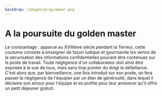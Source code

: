 ```yaml
---
backdrop: /images/programmer.png
---
```

# A la poursuite du golden master

Le croissantage : apparue au XVIIIème siècle pendant la Terreur, cette coutume consiste à enseigner de façon ludique et gourmande les vertus de la sécurisation des informations confidentielles pouvant être contenues sur le poste de travail. Toute négligence d'un collaborateur doit ainsi être exposée à la vue de tous, mais sans trop pointer du doigt la défaillance. C'est alors que, par bienveillance, une fois introduit sur son poste, on fera passer la négligence de l'équipier par un élan de générosité, dans lequel il déclame son amour pour l'équipe et en profite pour leur annoncer qu'il offre un petit déjeuner gratuit.

<Page url="/poursuite-golden-master/110" instructions="" action="Tenter le croissantage" condition="none" />
<Page url="/poursuite-golden-master/120" instructions="" action="Aller vers la cafétéria" condition="none" />
